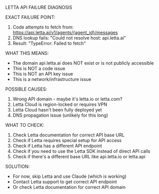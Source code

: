 LETTA API FAILURE DIAGNOSIS

EXACT FAILURE POINT:
1. Code attempts to fetch from: https://api.letta.ai/v1/agents/{agent_id}/messages
2. DNS lookup fails: "Could not resolve host: api.letta.ai"
3. Result: "TypeError: Failed to fetch"

WHAT THIS MEANS:
- The domain api.letta.ai does NOT exist or is not publicly accessible
- This is NOT a code issue
- This is NOT an API key issue
- This is a network/infrastructure issue

POSSIBLE CAUSES:
1. Wrong API domain - maybe it's letta.io or letta.com?
2. Letta Cloud is region-locked or requires VPN
3. Letta Cloud hasn't been fully deployed yet
4. DNS propagation issue (unlikely for this long)

WHAT TO CHECK:
1. Check Letta documentation for correct API base URL
2. Check if Letta requires special setup for API access
3. Check if Letta has a different API endpoint
4. Check if you need to use the Letta SDK instead of direct API calls
5. Check if there's a different base URL like api.letta.io or letta.api

SOLUTION:
- For now, skip Letta and use Claude (which is working)
- Contact Letta support to get correct API endpoint
- Or check Letta documentation for correct API domain
